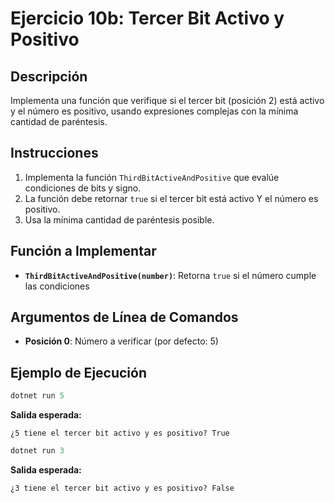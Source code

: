 # Ejercicio 10b: Tercer Bit Activo y Positivo

## Descripción
Implementa una función que verifique si el tercer bit (posición 2) está activo y el número es positivo, usando expresiones complejas con la mínima cantidad de paréntesis.

## Instrucciones
1. Implementa la función `ThirdBitActiveAndPositive` que evalúe condiciones de bits y signo.
2. La función debe retornar `true` si el tercer bit está activo Y el número es positivo.
3. Usa la mínima cantidad de paréntesis posible.

## Función a Implementar
- **`ThirdBitActiveAndPositive(number)`**: Retorna `true` si el número cumple las condiciones

## Argumentos de Línea de Comandos
- **Posición 0**: Número a verificar (por defecto: 5)

## Ejemplo de Ejecución

```powershell
dotnet run 5
```
**Salida esperada:**
```
¿5 tiene el tercer bit activo y es positivo? True
```

```powershell
dotnet run 3
```
**Salida esperada:**
```
¿3 tiene el tercer bit activo y es positivo? False
```